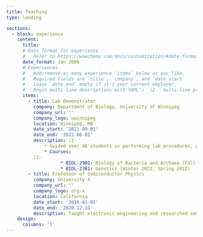 ```yaml
---
title: Teaching
type: landing 

sections:
  - block: experience
    content:
      title: 
      # Date format for experience
      #   Refer to https://wowchemy.com/docs/customization/#date-format
      date_format: Jan 2006
      # Experiences.
      #   Add/remove as many experience `items` below as you like.
      #   Required fields are `title`, `company`, and `date_start`.
      #   Leave `date_end` empty if it's your current employer.
      #   Begin multi-line descriptions with YAML's `|2-` multi-line prefix.
      items:
        - title: Lab Demonstrator
          company: Department of Biology, University of Winnipeg
          company_url: ''
          company_logo: uwinnipeg
          location: Winnipeg, MB
          date_start: '2021-09-01'
          date_end: '2022-06-01'
          description: |2-
              * Guided over 48 students in performing lab procedures, graded quizzes and assignments, and provided feedback to ensure students understood the material and stayed on track.  
              * Courses:
          |2-
                    * BIOL-2902: Biology of Bacteria and Archaea (Fall 2021)
                    * BIOL-2301: Genetics (Winter 2022, Spring 2022)
        - title: Professor of Semiconductor Physics
          company: University X
          company_url: ''
          company_logo: org-x
          location: California
          date_start: '2016-01-01'
          date_end: '2020-12-31'
          description: Taught electronic engineering and researched semiconductor physics.
    design:
      columns: '1'
---
```

